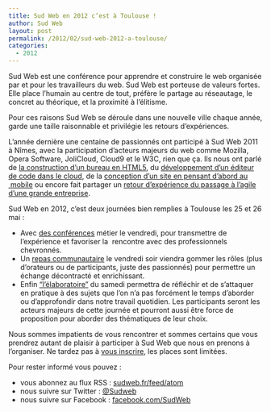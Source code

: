 ```yaml
---
title: Sud Web en 2012 c’est à Toulouse !
author: Sud Web
layout: post
permalink: /2012/02/sud-web-2012-a-toulouse/
categories:
  - 2012
---
```

Sud Web est une conférence pour apprendre et construire le web organisée par et pour les travailleurs du web. Sud Web est porteuse de valeurs fortes. Elle place l’humain au centre de tout, préfère le partage au réseautage, le concret au théorique, et la proximité à l’élitisme.

<!--more-->

Pour ces raisons Sud Web se déroule dans une nouvelle ville chaque année, garde une taille raisonnable et privilégie les retours d’expériences.

L&rsquo;année dernière une centaine de passionnés ont participé à Sud Web 2011 à Nîmes, avec la participation d&rsquo;acteurs majeurs du web comme Mozilla, <span lang="en">Opera Software</span>, <span lang="en">JoliCloud</span>, <span lang="en">Cloud9</span> et le <abbr>W3C</abbr>, rien que ça. Ils nous ont parlé de [la construction d’un bureau en <abbr>HTML5</abbr>][1], du [développement d’un éditeur de code dans le <span lang="en">cloud</span>][2], de la [conception d’un site en pensant d&rsquo;abord au  mobile][3] ou encore fait partager un [retour d&rsquo;expérience du passage à l&rsquo;agile d&rsquo;une grande entreprise][4].

Sud Web en 2012, c&rsquo;est deux journées bien remplies à Toulouse les 25 et 26 mai :

  * Avec [des conférences][5] métier le vendredi, pour transmettre de l&rsquo;expérience et favoriser la  rencontre avec des professionnels chevronnés.
  * Un [repas communautaire][6] le vendredi soir viendra gommer les rôles (plus d’orateurs ou de participants, juste des passionnés) pour permettre un échange décontracté et enrichissant.
  * Enfin [“l&rsquo;élaboratoire”][7] du samedi permettra de réfléchir et de s&rsquo;attaquer en pratique à des sujets que l’on n’a pas forcément le temps d’aborder ou d’approfondir dans notre travail quotidien. Les participants seront les acteurs majeurs de cette journée et pourront aussi être force de proposition pour aborder des thématiques de leur choix.

Nous sommes impatients de vous rencontrer et sommes certains que vous prendrez autant de plaisir à participer à Sud Web que nous en prenons à l&rsquo;organiser. Ne tardez pas à [vous inscrire][8], les places sont limitées.

Pour rester informé vous pouvez :

  * vous abonnez au flux <abbr>RSS</abbr> : [sudweb.fr/feed/atom][9]
  * nous suivre sur <span lang="en">Twitter</span> : [@Sudweb][10]
  * nous suivre sur <span lang="en">Facebook</span> : <a href="http://facebook.com/SudWeb" target="_blank">facebook.com/SudWeb</a>

 [1]: http://www.youtube.com/watch?v=0rbY6q5Z7Lw
 [2]: http://www.youtube.com/watch?v=MMqApS8mF-Q
 [3]: http://www.youtube.com/watch?v=zv8aNba3AkM
 [4]: http://www.youtube.com/watch?v=WZjP9_Unxcs
 [5]: http://sudweb.fr/2012/schedule/conferences/
 [6]: http://sudweb.fr/2012/schedule/repas-communautaire/
 [7]: http://sudweb.fr/2012/schedule/elaboratoire/
 [8]: http://sudweb.fr/2012/inscription/
 [9]: http://sudweb.fr/feed/atom
 [10]: http://twitter.com/SudWeb